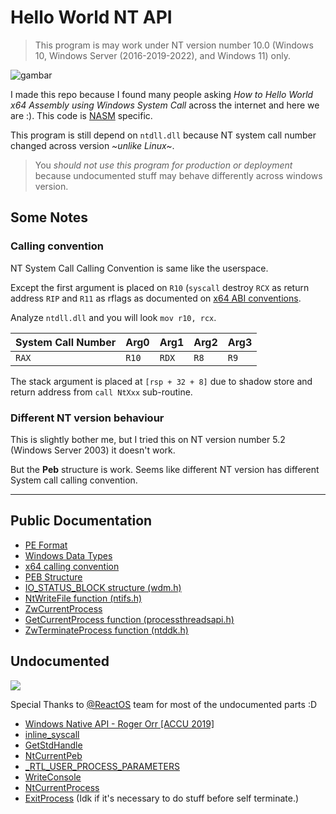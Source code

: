 # Hello World NT API

> This program is may work under NT version number 10.0 (Windows 10, Windows Server (2016-2019-2022), and Windows 11) only.

![gambar](https://user-images.githubusercontent.com/86765295/208801010-ce0c49d5-9c6c-4c4d-b470-9eb6a3be9b0d.png)

I made this repo because I found many people asking _How to Hello World x64 Assembly using Windows System Call_ across the internet and here we are :). This code is [NASM](https://nasm.us/) specific.

This program is still depend on `ntdll.dll` because NT system call number changed across version _~unlike Linux~_.

> You _should not use this program for production or deployment_ because undocumented stuff may behave differently across windows version.

## Some Notes
### Calling convention
NT System Call Calling Convention is same like the userspace.

Except the first argument is placed on `R10` (`syscall` destroy `RCX` as return address `RIP` and `R11` as rflags as documented on [x64 ABI conventions](https://learn.microsoft.com/en-us/cpp/build/x64-software-conventions?view=msvc-170#register-volatility-and-preservation). 

Analyze `ntdll.dll` and you will look `mov r10, rcx`.

| System Call Number | Arg0 | Arg1 | Arg2 | Arg3 |
| ------------------ | ---- | ---- | ---- | ---- |
| `RAX` | `R10` | `RDX` | `R8` | `R9` |

The stack argument is placed at `[rsp + 32 + 8]` due to shadow store and return address from `call NtXxx` sub-routine.

### Different NT version behaviour

This is slightly bother me, but I tried this on NT version number 5.2 (Windows Server 2003) it doesn't work.

But the **Peb** structure is work. Seems like different NT version has different System call calling convention.

-------

## Public Documentation

- [PE Format](https://learn.microsoft.com/en-us/windows/win32/debug/pe-format)
- [Windows Data Types](https://learn.microsoft.com/en-us/windows/win32/winprog/windows-data-types)
- [x64 calling convention](https://learn.microsoft.com/en-us/cpp/build/x64-calling-convention?view=msvc-170)
- [PEB Structure](https://learn.microsoft.com/en-us/windows/win32/api/winternl/ns-winternl-peb)
- [IO_STATUS_BLOCK structure (wdm.h)](https://learn.microsoft.com/en-us/windows-hardware/drivers/ddi/wdm/ns-wdm-_io_status_block)
- [NtWriteFile function (ntifs.h)](https://learn.microsoft.com/en-us/windows-hardware/drivers/ddi/ntifs/nf-ntifs-ntwritefile)
- [ZwCurrentProcess](https://learn.microsoft.com/en-us/windows-hardware/drivers/kernel/zwcurrentprocess)
- [GetCurrentProcess function (processthreadsapi.h)](https://learn.microsoft.com/en-us/windows/win32/api/processthreadsapi/nf-processthreadsapi-getcurrentprocess)
- [ZwTerminateProcess function (ntddk.h)](https://learn.microsoft.com/en-us/windows-hardware/drivers/ddi/ntddk/nf-ntddk-zwterminateprocess)

## Undocumented

![](https://i.imgflip.com/751y23.jpg)

Special Thanks to [@ReactOS](https://github.com/reactos/) team for most of the undocumented parts :D
- [Windows Native API - Roger Orr [ACCU 2019]](https://accu.org/conf-docs/PDFs_2019/roger_orr_-_windows_native_api.pdf)
- [inline_syscall](https://github.com/JustasMasiulis/inline_syscall)
- [GetStdHandle](https://doxygen.reactos.org/df/d28/dll_2win32_2kernel32_2client_2console_2console_8c_source.html#l01170)
- [NtCurrentPeb](https://www.geoffchappell.com/studies/windows/km/ntoskrnl/inc/api/pebteb/peb/index.htm)
- [_RTL_USER_PROCESS_PARAMETERS](https://doxygen.reactos.org/d5/df7/ndk_2rtltypes_8h_source.html#l01529)
- [WriteConsole](https://doxygen.reactos.org/d5/d48/base_2setup_2usetup_2console_8c_source.html#l00174)
- [NtCurrentProcess](https://doxygen.reactos.org/db/dc9/nt__native_8h_source.html#l01657)
- [ExitProcess](https://doxygen.reactos.org/d9/dd7/dll_2win32_2kernel32_2client_2proc_8c_source.html#l01487) (Idk if it's necessary to do stuff before self terminate.)
